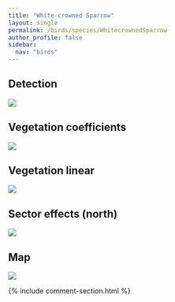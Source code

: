 ```yaml
---
title: "White-crowned Sparrow"
layout: single
permalink: /birds/species/WhitecrownedSparrow
author_profile: false
sidebar:
  nav: "birds"
---
```


<h2>Detection</h2>

<img src="https://beallen.github.io/DevelopmentWebsite/assets/images/birds/WhitecrownedSparrow/det.jpg">

<h2>Vegetation coefficients</h2>

<img src="https://beallen.github.io/DevelopmentWebsite/assets/images/birds/WhitecrownedSparrow/veghf.jpg">

<h2>Vegetation linear</h2>

<img src="https://beallen.github.io/DevelopmentWebsite/assets/images/birds/WhitecrownedSparrow/lin-north.jpg">

<h2>Sector effects (north)</h2>

<img src="https://beallen.github.io/DevelopmentWebsite/assets/images/birds/WhitecrownedSparrow/sector-north.jpg">

<h2>Map</h2>

<img src="https://beallen.github.io/DevelopmentWebsite/assets/images/birds/WhitecrownedSparrow/map.jpg">

{% include comment-section.html %}
